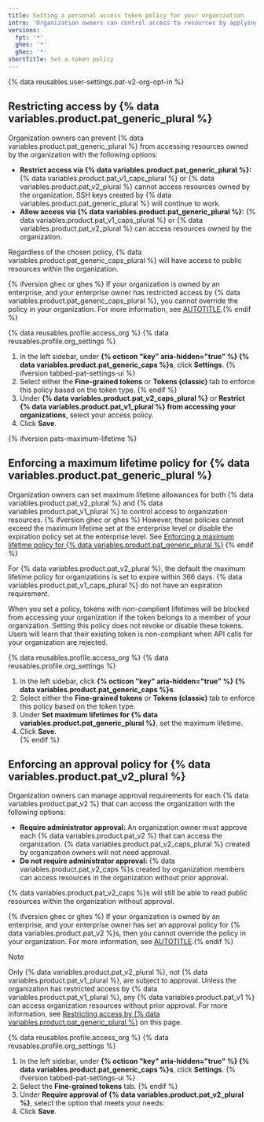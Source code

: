 ```yaml
---
title: Setting a personal access token policy for your organization
intro: 'Organization owners can control access to resources by applying policies to {% data variables.product.pat_generic_plural %}'
versions:
  fpt: '*'
  ghes: '*'
  ghec: '*'
shortTitle: Set a token policy
---
```


{% data reusables.user-settings.pat-v2-org-opt-in %}

## Restricting access by {% data variables.product.pat_generic_plural %}

Organization owners can prevent {% data variables.product.pat_generic_plural %} from accessing resources owned by the organization with the following options:
* **Restrict access via {% data variables.product.pat_generic_plural %}:** {% data variables.product.pat_v1_caps_plural %} or {% data variables.product.pat_v2_plural %} cannot access resources owned by the organization. SSH keys created by {% data variables.product.pat_generic_plural %} will continue to work.
* **Allow access via {% data variables.product.pat_generic_plural %}:** {% data variables.product.pat_v1_caps_plural %} or {% data variables.product.pat_v2_plural %} can access resources owned by the organization.

Regardless of the chosen policy, {% data variables.product.pat_generic_caps_plural %} will have access to public resources within the organization.

{% ifversion ghec or ghes %} If your organization is owned by an enterprise, and your enterprise owner has restricted access by {% data variables.product.pat_generic_caps_plural %}, you cannot override the policy in your organization. For more information, see [AUTOTITLE](/admin/policies/enforcing-policies-for-your-enterprise/enforcing-policies-for-personal-access-tokens-in-your-enterprise).{% endif %}

{% data reusables.profile.access_org %}
{% data reusables.profile.org_settings %}
1. In the left sidebar, under **{% octicon "key" aria-hidden="true" %} {% data variables.product.pat_generic_caps %}s**, click **Settings**. {% ifversion tabbed-pat-settings-ui %}
1. Select either the **Fine-grained tokens** or **Tokens (classic)** tab to enforce this policy based on the token type. {% endif %}
1. Under **{% data variables.product.pat_v2_caps_plural %}** or **Restrict {% data variables.product.pat_v1_plural %} from accessing your organizations**, select your access policy.
1. Click **Save**.

{% ifversion pats-maximum-lifetime %}

## Enforcing a maximum lifetime policy for {% data variables.product.pat_generic_plural %}

Organization owners can set maximum lifetime allowances for both {% data variables.product.pat_v2_plural %} and {% data variables.product.pat_v1_plural %} to control access to organization resources. {% ifversion ghec or ghes %} However, these policies cannot exceed the maximum lifetime set at the enterprise level or disable the expiration policy set at the enterprise level. See [Enforcing a maximum lifetime policy for {% data variables.product.pat_generic_plural %}](/admin/enforcing-policies/enforcing-policies-for-your-enterprise/enforcing-policies-for-personal-access-tokens-in-your-enterprise#enforcing-a-maximum-lifetime-policy-for-personal-access-tokens) {% endif %}

For {% data variables.product.pat_v2_plural %}, the default the maximum lifetime policy for organizations is set to expire within 366 days. {% data variables.product.pat_v1_caps_plural %} do not have an expiration requirement.

When you set a policy, tokens with non-compliant lifetimes will be blocked from accessing your organization if the token belongs to a member of your organization. Setting this policy does not revoke or disable these tokens. Users will learn that their existing token is non-compliant when API calls for your organization are rejected.

{% data reusables.profile.access_org %}
{% data reusables.profile.org_settings %}
1. In the left sidebar, click **{% octicon "key" aria-hidden="true" %} {% data variables.product.pat_generic_caps %}s**.
1. Select either the **Fine-grained tokens** or **Tokens (classic)** tab to enforce this policy based on the token type.
1. Under **Set maximum lifetimes for {% data variables.product.pat_generic_plural %}**, set the maximum lifetime.
1. Click **Save**.  
{% endif %}

## Enforcing an approval policy for {% data variables.product.pat_v2_plural %}

Organization owners can manage approval requirements for each {% data variables.product.pat_v2 %} that can access the organization with the following options:
  * **Require administrator approval:** An organization owner must approve each {% data variables.product.pat_v2 %} that can access the organization. {% data variables.product.pat_v2_caps_plural %} created by organization owners will not need approval.
  * **Do not require administrator approval:** {% data variables.product.pat_v2_caps %}s created by organization members can access resources in the organization without prior approval.

{% data variables.product.pat_v2_caps %}s will still be able to read public resources within the organization without approval.

{% ifversion ghec or ghes %} If your organization is owned by an enterprise, and your enterprise owner has set an approval policy for {% data variables.product.pat_v2 %}s, then you cannot override the policy in your organization. For more information, see [AUTOTITLE](/admin/policies/enforcing-policies-for-your-enterprise/enforcing-policies-for-personal-access-tokens-in-your-enterprise).{% endif %}

> [!NOTE]
> Only {% data variables.product.pat_v2_plural %}, not {% data variables.product.pat_v1_plural %}, are subject to approval. Unless the organization has restricted access by {% data variables.product.pat_v1_plural %}, any {% data variables.product.pat_v1 %} can access organization resources without prior approval. For more information, see [Restricting access by {% data variables.product.pat_generic_plural %}](#restricting-access-by-personal-access-tokens) on this page.

{% data reusables.profile.access_org %}
{% data reusables.profile.org_settings %}
1. In the left sidebar, under **{% octicon "key" aria-hidden="true" %} {% data variables.product.pat_generic_caps %}s**, click **Settings**. {% ifversion tabbed-pat-settings-ui %}
1. Select the **Fine-grained tokens** tab. {% endif %}
1. Under **Require approval of {% data variables.product.pat_v2_plural %}**, select the option that meets your needs:
1. Click **Save**.
